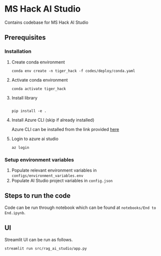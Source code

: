 # MS Hack AI Studio

Contains codebase for MS Hack AI Studio

## Prerequisites

### Installation

1. Create conda environment
    ```
    conda env create -n tiger_hack -f codes/deploy/conda.yaml
    ```
2. Activate conda environment
    ```
    conda activate tiger_hack
    ```
3. Install library
    ```
    
    pip install -e .
    ```
4. Install Azure CLI (skip if already installed)

    Azure CLI can be installed from the link provided [here](https://learn.microsoft.com/en-us/cli/azure/install-azure-cli)

5. Login to azure ai studio
    ```
    az login
    ```

### Setup environment variables

1. Populate relevant environment variables in `configs/environment_variables.env`
2. Populate AI Studio project variables in `config.json`

## Steps to run the code

Code can be run through notebook which can be found at `notebooks/End to End.ipynb`.

## UI

Streamlit UI can be run as follows.

```
streamlit run src/rag_ai_studio/app.py
```
